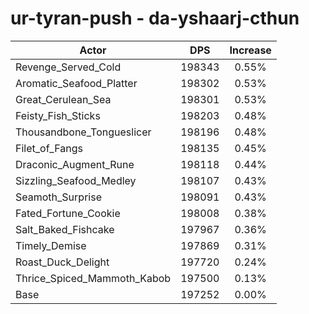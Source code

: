 # ur-tyran-push - da-yshaarj-cthun
| Actor | DPS | Increase |
|---|:---:|:---:|
|Revenge_Served_Cold|198343|0.55%|
|Aromatic_Seafood_Platter|198302|0.53%|
|Great_Cerulean_Sea|198301|0.53%|
|Feisty_Fish_Sticks|198203|0.48%|
|Thousandbone_Tongueslicer|198196|0.48%|
|Filet_of_Fangs|198135|0.45%|
|Draconic_Augment_Rune|198118|0.44%|
|Sizzling_Seafood_Medley|198107|0.43%|
|Seamoth_Surprise|198091|0.43%|
|Fated_Fortune_Cookie|198008|0.38%|
|Salt_Baked_Fishcake|197967|0.36%|
|Timely_Demise|197869|0.31%|
|Roast_Duck_Delight|197720|0.24%|
|Thrice_Spiced_Mammoth_Kabob|197500|0.13%|
|Base|197252|0.00%|
